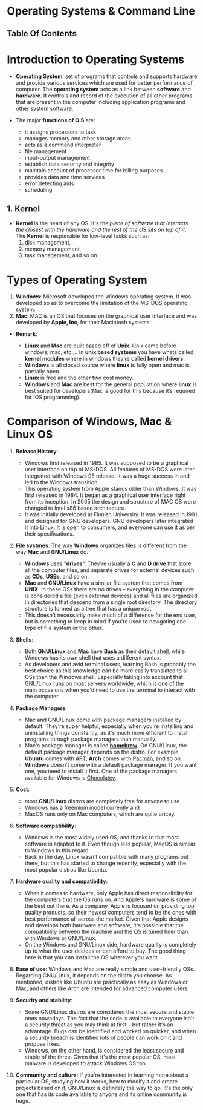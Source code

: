 # Operating Systems & Command Line

## Table Of Contents

# Introduction to Operating Systems

- **Operating System**: set of programs that controls and supports hardware and provide various services which are used for better performance of computer. The **operating system** acts as a link between **software** and **hardware**. It controls and record of the execution of all other programs that are present in the computer including application programs and other system software.

- The major **functions of O.S** are:

  - it assigns processors to task
  - manages memory and other storage areas
  - acts as a command interpreter
  - file management
  - input-output management
  - establish data security and integrity
  - maintain account of processor time for billing purposes
  - provides data and time services
  - error detecting aids
  - scheduling

## 1. Kernel

- **Kernel** is the heart of any OS. It's the _piece of software that interacts the closest with the hardware and the rest of the OS sits on top of it_. The **Kernel** is responsible for low-level tasks such as:
  1. disk management,
  2. memory management,
  3. task management, and so on.

# Types of Operating System

1. **Windows**: Microsoft developed the Windows operating system. It was developed so as to overcome the limitation of the MS-DOS operating system.
2. **Mac**: MAC is an OS that focuses on the graphical user interface and was developed by **Apple, Inc**, for their Macintosh systems

- **Remark**:

  - **Linux** and **Mac** are built based off of **Unix**. Unix came before windows, mac, etc…. In **unix based systems** you have whats called **kernel modules** where in windows they’re called **kernel drivers**.
  - **Windows** is all closed source where **linux** is fully open and mac is partially open.
  - **Linux** is free and the other two cost money.
  - **Windows** and **Mac** are best for the general population where **linux** is best suited for developers(Mac is good for this because it’s required for IOS programming).

# Comparison of Windows, Mac & Linux OS

1. **Release History**:

   - Windows first released in 1985. It was supposed to be a graphical user interface on top of MS-DOS. All features of MS-DOS were later integrated with Windows 95 release. It was a huge success in and led to the Windows transition.
   - This operating system from Apple stands older than Windows. It was first released in 1984. It began as a graphical user interface right from its inception. In 2005 the design and structure of MAC OS were changed to Intel x86 based architecture.
   - It was initially developed at Finnish University. It was released in 1991 and designed for GNU developers. GNU developers later integrated it into Linux. It is open to consumers, and everyone can use it as per their specifications.

2. **File systmes**: The way **Windows** organizes files is different from the way **Mac** and **GNU/Linux** do.
   - **Windows** uses "**drives**". They're usually a **C** and **D drive** that store all the computer files, and separate drives for external devices such as **CDs**, **USBs**, and so on.
   - **Mac** and **GNU/Linux** have a similar file system that comes from **UNIX**. In these OSs there are no drives – everything in the computer is considered a file (even external devices) and all files are organized in directories that descend from a single root directory. The directory structure is formed as a tree that has a unique root.
   - This doesn't necessarily make much of a difference for the end user, but is something to keep in mind if you're used to navigating one type of file system or the other.
3. **Shells**:
   - Both **GNU/Linux** and **Mac** have **Bash** as their default shell, while Windows has its own shell that uses a different syntax.
   - As developers and avid terminal users, learning Bash is probably the best choice as this knowledge can be more easily translated to all OSs than the Windows shell. Especially taking into account that GNU/Linux runs on most servers worldwide, which is one of the main occasions when you'd need to use the terminal to interact with the computer.
4. **Package Managers**:
   - Mac and GNU/Linux come with package managers installed by default. They're super helpful, especially when you're installing and uninstalling things constantly, as it's much more efficient to install programs through package managers than manually.
   - Mac's package manager is called **[homebrew](https://brew.sh/)**. On GNU/Linux, the default package manager depends on the distro. For example, **Ubuntu** comes with [APT](https://ubuntu.com/server/docs/package-management), **Arch** comes with [Pacman](https://wiki.archlinux.org/title/pacman), and so on.
   - **Windows** doesn't come with a default package manager. If you want one, you need to install it first. One of the package managers available for Windows is [Chocolatey](https://docs.chocolatey.org/en-us/).
5. **Cost**:
   - most **GNU/Linux** distros are completely free for anyone to use.
   - Windows has a freemium model currently and
   - MacOS runs only on Mac computers, which are quite pricey.
6. **Software compatibility**:
   - Windows is the most widely used OS, and thanks to that most software is adapted to it. Even though less popular, MacOS is similar to Windows in this regard
   - Back in the day, Linux wasn't compatible with many programs out there, but this has started to change recently, especially with the most popular distros like Ubuntu.
7. **Hardware quality and compatibility**:
   - When it comes to hardware, only Apple has direct responsibility for the computers that the OS runs on. And Apple's hardware is some of the best out there. As a company, Apple is focused on providing top quality products, so their newest computers tend to be the ones with best performance all across the market. Given that Apple designs and develops both hardware and software, it's possible that the compatibility between the machine and the OS is tuned finer than with Windows or GNU/Linux.
   - On the Windows and GNU/Linux side, hardware quality is completely up to what the user decides or can afford to buy. The good thing here is that you can install the OS wherever you want.
8. **Ease of use**: Windows and Mac are really simple and user-friendly OSs. Regarding GNU/Linux, it depends on the distro you choose. As mentioned, distros like Ubuntu are practically as easy as Windows or Mac, and others like Arch are intended for advanced computer users.
9. **Security and stability**:
   - Some GNU/Linux distros are considered the most secure and stable ones nowadays. The fact that the code is available to everyone isn't a security threat as you may think at first – but rather it's an advantage. Bugs can be identified and worked on quicker, and when a security breach is identified lots of people can work on it and propose fixes.
   - Windows, on the other hand, is considered the least secure and stable of the three. Given that it's the most popular OS, most malware is developed to attack Windows OS too.
10. **Community and culture**: If you're interested in learning more about a particular OS, studying how it works, how to modify it and create projects based on it, GNU/Linux is definitely the way to go. It's the only one that has its code available to anyone and its online community is huge.
